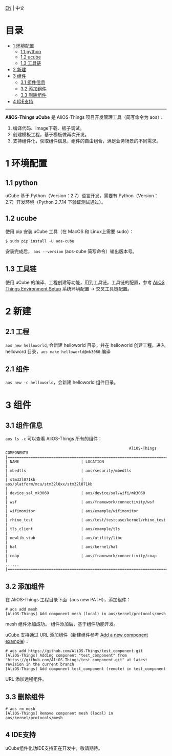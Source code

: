 [EN](AliOS-Things-uCube) | 中文

# 目录
- [1 环境配置](#1-环境配置)
    - [1.1 python](#11-python)
    - [1.2 ucube](#12-ucube)
    - [1.3 工具链](#13-工具链)
- [2 新建](#2-新建)
- [3 组件](#3-组件)
    - [3.1 组件信息](#31-组件信息)
    - [3.2 添加组件](#32-添加组件)
    - [3.3 删除组件](#33-删除组件)
- [4 IDE支持](#4-IDE支持)
------
**AliOS-Things uCube** 是 AliOS-Things 项目开发管理工具（简写命令为 aos）：
1. 编译代码、Image下载、板子调试。
2. 创建模板工程，基于模板做再次开发。
3. 支持组件化，获取组件信息，组件的自由组合，满足业务场景的不同需求。

# 1 环境配置 
## 1.1 python
uCube 基于 Python（Version：2.7）语言开发，需要有 Python（Version：2.7）开发环境（Python 2.7.14 下验证测试通过）。
## 1.2 ucube
使用 pip 安装 uCube 工具（在 MacOS 和 Linux上需要 sudo）：  

`$ sudo pip install -U aos-cube`  

安装完成后， `aos --version` (aos-cube 简写命令）输出版本号。

## 1.3 工具链
使用 uCube 的编译、工程创建等功能，用到工具链。工具链的配置，参考 [AliOS Things Environment Setup](https://github.com/alibaba/AliOS-Things/wiki/AliOS-Things-Environment-Setup) 系统环境配置 -> 交叉工具链配置。
# 2 新建
## 2.1 工程
`aos new helloworld`, 会新建 helloworld 目录，并在 helloworld 创建工程，进入 helloword 目录，`aos make helloworld@mk3060` 编译
## 2.1 组件
`aos new -c helloworld`，会新建 helloworld 组件目录。

# 3 组件
## 3.1 组件信息
`aos ls -c` 可以查看 AliOS-Things 所有的组件：
```
                                                      AliOS-Things COMPONENTS
|===================================================================================================================|
| NAME                           | LOCATION                                                                         |
| mbedtls                        | aos/security/mbedtls                                                             |
| stm32l071kb                    | aos/platform/mcu/stm32l0xx/stm32l071kb                                           |
| device_sal_mk3060              | aos/device/sal/wifi/mk3060                                                       |
| wsf                            | aos/framework/connectivity/wsf                                                   |
| wifimonitor                    | aos/example/wifimonitor                                                          |
| rhino_test                     | aos/test/testcase/kernel/rhino_test                                              |
| tls_client                     | aos/example/tls                                                                  |
| newlib_stub                    | aos/utility/libc                                                                 |
| hal                            | aos/kernel/hal                                                                   |
| coap                           | aos/framework/connectivity/coap                                                  |
......
|===================================================================================================================|
```

## 3.2 添加组件
在 AliOS-Things 工程目录下面（aos new PATH），添加组件：  
```
# aos add mesh
[AliOS-Things] Add component mesh (local) in aos/kernel/protocols/mesh
```  
mesh 组件添加成功。
组件添加后，基于组件功能开发。

uCube 支持通过 URL 添加组件（新建组件参考 [Add a new component example](https://github.com/alibaba/AliOS-Things/wiki/Add-a-new-component-example))：
```
# aos add https://github.com/AliOS-Things/test_component.git
[AliOS-Things] Adding component "test_component" from "https://github.com/AliOS-Things/test_component.git" at latest revision in the current branch
[AliOS-Things] Add component test_component (remote) in test_component
```
URL 添加远程组件。

## 3.3 删除组件
```
# aos rm mesh
[AliOS-Things] Remove component mesh (local) in aos/kernel/protocols/mesh
```

## 4 IDE支持
uCube组件化功IDE支持正在开发中，敬请期待。
